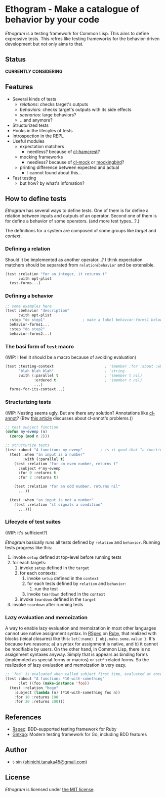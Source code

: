 # Ethogram - Make a catalogue of behavior by your code

*Ethogram* is a testing framework for Common Lisp. This aims to define expressive tests. This refres like testing frameworks for the behavior-driven development but not only aims to that.

## Status

**CURRENTLY CONSIDERING**

## Features

- Several kinds of tests
    - *relations*: checks target's outputs
    - *behaviors*: checks target's outputs with its side effects
    - *scenarios*: large behaviors?
    - ...and anymore?
- Structurized tests
- Hooks in the lifecyles of tests
- Introspection in the REPL
- Useful modules
    - expectation matchers
        - needless? because of [cl-hamcrest](https://github.com/40ants/cl-hamcrest)?
    - mocking frameworks
        - needless? because of [cl-mock](https://github.com/Ferada/cl-mock) or [mockingbird](https://github.com/Chream/mockingbird)?
    - printing difference between expected and actual
        - I cannot found about this...
- Fast testing
    - but how? by what's infomation?

## How to define tests

*Ethogram* has several ways to define tests. One of them is for define a relation between inputs and outputs of an operator. Second one of them is for define a behavior of some operators. (and more test types...?.)

The definitions for a system are composed of some groups like *target* and *context*.

### Defining a relation

Should it be implemented as another operator...? I think expectation matchers should be separated from `relation`/`behavior` and be extensible.

```lisp
(test :relation "for an integer, it returns t"
      :with opt-plist
  test-forms...)
```

### Defining a behavior

```lisp
;; some examples here
(test :behavior "description"
      :with opt-plist
  :step "do step1"                 ; make a label behavior-forms1 below. :step is temporal name...
  behavior-forms1...
  :step "do step2"
  behavior-forms2...)
```

### The basi form of `test` macro

(WIP: I feel it should be a macro because of avoiding evaluation)

```lisp
(test :testing-context                       ; '(member :for :about :when :relation :behavior)
      "blah blah blah"                       ; 'string
      :with (:parallel t                     ; '(member t nil)
             :ordered t                      ; '(member t nil)
             ...)
  forms-for-its-context...)
```

### Structurizing tests

(WIP: Nesting seems ugly. But are there any solution? Annotations like [cl-annot](https://github.com/m2ym/cl-annot)? (Btw [this article](https://y2q-actionman.hatenablog.com/entry/2019/12/20/) discusses about cl-annot's problems.))

```lisp
;; test subject function
(defun my-evenp (n)
  (zerop (mod n 2)))

;; structurize tests
(test :about "A function: my-evenp"        ; is it good that "a function" is keyword, for grouping or something...?
  (test :when "an input is a number"
        :with (:parallel t)
    (test :relation "for an even number, returns t"
      :subject #'my-evenp
      :for 0 :returns t
      :for 2 :returns t)

    (test :relation "for an odd number, returns nil"
      ...))

  (test :when "an input is not a number"
    (test :relation "it signals a condition"
      ...)))
```

### Lifecycle of test suites

(WIP: it's sufficient?)

*Ethogram* basically runs all tests defined by `relation` and `behavior`. Running tests progress like this:

1. invoke `setup` defined at top-level before running tests
2. for each targets:
    1. invoke `setup` defined in the `target`
    2. for each contexts:
        1. invoke `setup` defined in the `context`
        2. for each tests defined by `relation` and `behavior`:
            1. run the test
        3. invoke `teardown` defined in the `context`
    3. invoke `teardown` defined in the `target`
3. invoke `teardown` after running tests

### Lazy evaluation and memoization

A way to enable lazy evaluation and memoization in most other languages cannot use native assignment syntax. In [RSpec](https://rspec.info) on [Ruby](https://www.ruby-lang.org/), that realized with blocks (leical closures) like this: `let(:name) { obj.make.some.value }`. It's because two reasons; a) a syntax for assignment is native, and b) it cannot be modifiable by users. On the other hand, in Common Lisp, there is no assignment syntaxes anyway. Simply that is appears as binding forms (implemnted as special forms or macros) or `setf`-related forms. So the realization of lazy evaluation and memoization is very eazy.

```lisp
;; `foo` is evaluated when called subject first time, evaluated at once and memoized
(test :about "A function: *10-with-something"
      :let ((foo (make-instance 'foo))
  (test :relation "hoge"
    :subject (lambda (n) (*10-with-something foo n))
    :for 10 :returns 100
    :for 20 :returns 200)))
```

## References

- [Rspec](https://github.com/rspec/rspec-metagem): BDD-supported testing framework for Ruby
- [Ginkgo](https://github.com/onsi/ginkgo): Modern testing framework for Go, including BDD features

## Author

- t-sin (<shinichi.tanaka45@gmail.com>)

## License

*Ethogram* is licensed under [the MIT license](LICENSE).
